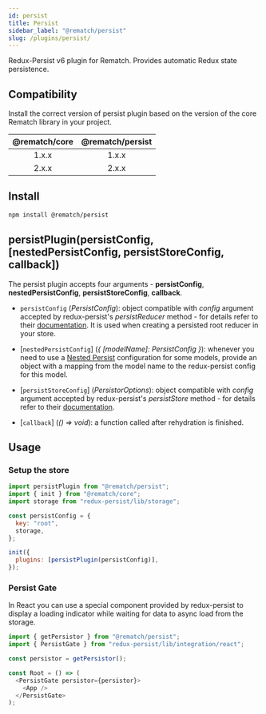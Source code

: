 ```yaml
---
id: persist
title: Persist
sidebar_label: "@rematch/persist"
slug: /plugins/persist/
---
```


Redux-Persist v6 plugin for Rematch. Provides automatic Redux state persistence.

## Compatibility

Install the correct version of persist plugin based on the version of the core Rematch library in your project.

| @rematch/core | @rematch/persist |
| :-----------: | :--------------: |
|     1.x.x     |      1.x.x       |
|     2.x.x     |      2.x.x       |

## Install

```bash npm2yarn
npm install @rematch/persist
```

## persistPlugin(persistConfig, [nestedPersistConfig, persistStoreConfig, callback])

The persist plugin accepts four arguments - **persistConfig**, **nestedPersistConfig**, **persistStoreConfig**, **callback**.

- `persistConfig` (_PersistConfig_): object compatible with _config_ argument accepted by redux-persist's _persistReducer_ method - for details refer to their [documentation](https://github.com/rt2zz/redux-persist#persistreducerconfig-reducer). It is used when creating a persisted root reducer in your store.

- [`nestedPersistConfig`] (_{ [modelName]: PersistConfig }_): whenever you need to use a [Nested Persist](https://github.com/rt2zz/redux-persist#nested-persists) configuration for some models, provide an object with a mapping from the model name to the redux-persist config for this model.

- [`persistStoreConfig`] (_PersistorOptions_): object compatible with _config_ argument accepted by redux-persist's _persistStore_ method - for details refer to their [documentation](https://github.com/rt2zz/redux-persist#persiststorestore-config-callback).

- [`callback`] (_() => void_): a function called after rehydration is finished.

## Usage

### Setup the store

```js title="store.js"
import persistPlugin from "@rematch/persist";
import { init } from "@rematch/core";
import storage from "redux-persist/lib/storage";

const persistConfig = {
  key: "root",
  storage,
};

init({
  plugins: [persistPlugin(persistConfig)],
});
```

### Persist Gate

In React you can use a special component provided by redux-persist to display a loading indicator while waiting for data to async load from the storage.

```js
import { getPersistor } from "@rematch/persist";
import { PersistGate } from "redux-persist/lib/integration/react";

const persistor = getPersistor();

const Root = () => (
  <PersistGate persistor={persistor}>
    <App />
  </PersistGate>
);
```
